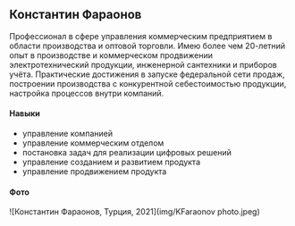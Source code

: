 ## Константин Фараонов

Профессионал в сфере управления коммерческим предприятием в области производства и оптовой торговли.
Имею более чем 20-летний опыт в производстве и коммерческом продвижении электротехнический продукции, инженерной сантехники и приборов учёта. Практические достижения в запуске федеральной сети продаж, построении производства с конкурентной себестоимостью продукции, настройка процессов внутри компаний.

#### Навыки
- управление компанией
- управление коммерческим отделом
- постановка задач для реализации цифровых решений
- управление созданием и развитием продукта
- управление продвижением продукта

#### Фото
![Константин Фараонов, Турция, 2021](img/KFaraonov photo.jpeg)